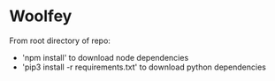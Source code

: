# Woolfey

From root directory of repo:
  - 'npm install' to download node dependencies
  - 'pip3 install -r requirements.txt' to download python dependencies
